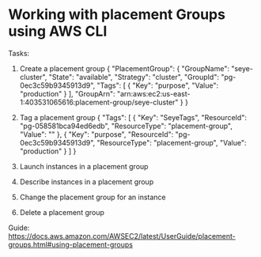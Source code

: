 # Working with placement Groups using AWS CLI

Tasks:
1. Create a placement group
{
    "PlacementGroup": {
        "GroupName": "seye-cluster",
        "State": "available",
        "Strategy": "cluster",
        "GroupId": "pg-0ec3c59b9345913d9",
        "Tags": [
            {
                "Key": "purpose",
                "Value": "production"
            }
        ],
        "GroupArn": "arn:aws:ec2:us-east-1:403531065616:placement-group/seye-cluster"
    }
}

2. Tag a placement group
{
    "Tags": [
        {
            "Key": "SeyeTags",
            "ResourceId": "pg-058581bca94ed6edb",
            "ResourceType": "placement-group",
            "Value": ""
        },
        {
            "Key": "purpose",
            "ResourceId": "pg-0ec3c59b9345913d9",
            "ResourceType": "placement-group",
            "Value": "production"
        }
    ]
}
3. Launch instances in a placement group
4. Describe instances in a placement group
5. Change the placement group for an instance
6. Delete a placement group


Guide:
https://docs.aws.amazon.com/AWSEC2/latest/UserGuide/placement-groups.html#using-placement-groups
